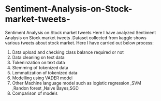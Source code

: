 # Sentiment-Analysis-on-Stock-market-tweets-
Sentiment Analysis on Stock market tweets 
Here I have analyzed Sentiment Analysis on Stock market tweets .Dataset collected from kaggle shows various tweets about stock market.
Here I have carried out below process:
1. Data upload and checking class balance required or not
2. Data cleaning on text data
3. Tokeninzation on text data
4. Stemming of tokenized data
5. Lemmatization of tokenized data
6. Modelling using VADER model
7. Other Machine language model such as logistic regression ,SVM ,Randon forest ,Naive Bayes,SGD
8. Comparison of models
